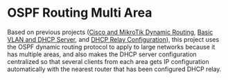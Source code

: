 # OSPF Routing Multi Area
Based on previous projects ([Cisco and MikroTik Dynamic Routing](https://github.com/eightball270/Cisco-and-MikroTik-Dynamic-Routing/tree/main?tab=readme-ov-file#cisco-and-mikrotik-dynamic-routing), [Basic VLAN and DHCP Server](https://github.com/eightball270/Basic-VLAN-and-DHCP-Server/tree/main#basic-vlan-and-dhcp-server), and [DHCP Relay Configuration](https://github.com/eightball270/DHCP-Relay-Configuration#dhcp-relay-configuration)), this project uses the OSPF dynamic routing protocol to apply to large networks because it has multiple areas, and also makes the DHCP server configuration centralized so that several clients from each area gets IP configuration automatically with the nearest router that has been configured DHCP relay.
